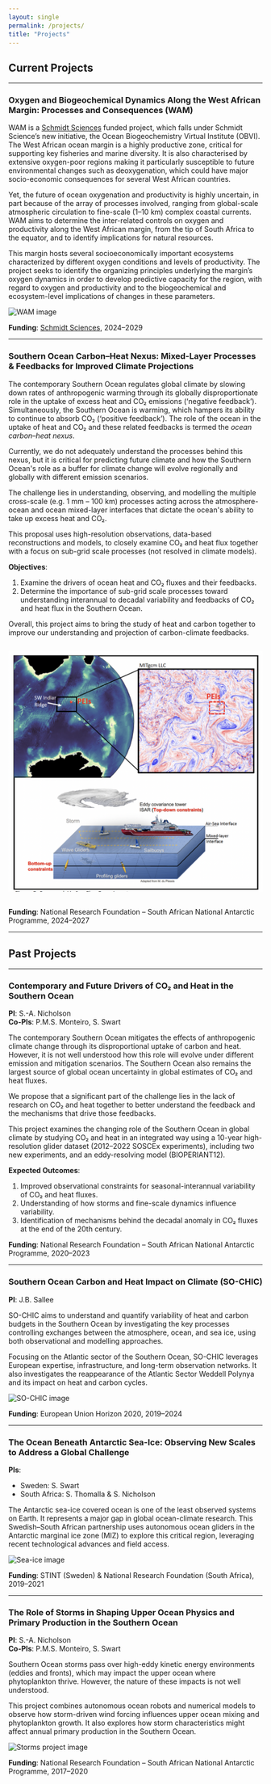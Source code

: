 ```yaml
---
layout: single
permalink: /projects/
title: "Projects"
---
```


## Current Projects

---

### **Oxygen and Biogeochemical Dynamics Along the West African Margin: Processes and Consequences (WAM)**

WAM is a [Schmidt Sciences](https://www.schmidtsciences.org/) funded project, which falls under Schmidt Science’s new initiative, the Ocean Biogeochemistry Virtual Institute (OBVI). The West African ocean margin is a highly productive zone, critical for supporting key fisheries and marine diversity. It is also characterised by extensive oxygen-poor regions making it particularly susceptible to future environmental changes such as deoxygenation, which could have major socio-economic consequences for several West African countries.

Yet, the future of ocean oxygenation and productivity is highly uncertain, in part because of the array of processes involved, ranging from global-scale atmospheric circulation to fine-scale (1–10 km) complex coastal currents. WAM aims to determine the inter-related controls on oxygen and productivity along the West African margin, from the tip of South Africa to the equator, and to identify implications for natural resources.

This margin hosts several socioeconomically important ecosystems characterized by different oxygen conditions and levels of productivity. The project seeks to identify the organizing principles underlying the margin’s oxygen dynamics in order to develop predictive capacity for the region, with regard to oxygen and productivity and to the biogeochemical and ecosystem-level implications of changes in these parameters.

![WAM image](https://github.com/user-attachments/assets/ba6530e9-b7cb-4d24-bbda-1d5db4a11d11)

**Funding**: [Schmidt Sciences](https://www.schmidtsciences.org/), 2024–2029

---

### **Southern Ocean Carbon–Heat Nexus: Mixed-Layer Processes & Feedbacks for Improved Climate Projections**

The contemporary Southern Ocean regulates global climate by slowing down rates of anthropogenic warming through its globally disproportionate role in the uptake of excess heat and CO₂ emissions (‘negative feedback’). Simultaneously, the Southern Ocean is warming, which hampers its ability to continue to absorb CO₂ (‘positive feedback’). The role of the ocean in the uptake of heat and CO₂ and these related feedbacks is termed the *ocean carbon–heat nexus*.

Currently, we do not adequately understand the processes behind this nexus, but it is critical for predicting future climate and how the Southern Ocean's role as a buffer for climate change will evolve regionally and globally with different emission scenarios.

The challenge lies in understanding, observing, and modelling the multiple cross-scale (e.g. 1 mm – 100 km) processes acting across the atmosphere-ocean and ocean mixed-layer interfaces that dictate the ocean's ability to take up excess heat and CO₂.

This proposal uses high-resolution observations, data-based reconstructions and models, to closely examine CO₂ and heat flux together with a focus on sub-grid scale processes (not resolved in climate models).

**Objectives**:
1. Examine the drivers of ocean heat and CO₂ fluxes and their feedbacks.
2. Determine the importance of sub-grid scale processes toward understanding interannual to decadal variability and feedbacks of CO₂ and heat flux in the Southern Ocean.

Overall, this project aims to bring the study of heat and carbon together to improve our understanding and projection of carbon-climate feedbacks.

<img src="images/Screenshot 2025-05-17 at 13.02.42.png" alt="CSIR-ML6 CO2 fluxes" style="max-width:100%; margin: 1em 0;">

**Funding**: National Research Foundation – South African National Antarctic Programme, 2024–2027

---

## Past Projects

---

### **Contemporary and Future Drivers of CO₂ and Heat in the Southern Ocean**  
**PI**: S.-A. Nicholson  
**Co-PIs**: P.M.S. Monteiro, S. Swart

The contemporary Southern Ocean mitigates the effects of anthropogenic climate change through its disproportional uptake of carbon and heat. However, it is not well understood how this role will evolve under different emission and mitigation scenarios. The Southern Ocean also remains the largest source of global ocean uncertainty in global estimates of CO₂ and heat fluxes.

We propose that a significant part of the challenge lies in the lack of research on CO₂ and heat together to better understand the feedback and the mechanisms that drive those feedbacks.

This project examines the changing role of the Southern Ocean in global climate by studying CO₂ and heat in an integrated way using a 10-year high-resolution glider dataset (2012–2022 SOSCEx experiments), including two new experiments, and an eddy-resolving model (BIOPERIANT12).

**Expected Outcomes**:
1. Improved observational constraints for seasonal-interannual variability of CO₂ and heat fluxes.
2. Understanding of how storms and fine-scale dynamics influence variability.
3. Identification of mechanisms behind the decadal anomaly in CO₂ fluxes at the end of the 20th century.

**Funding**: National Research Foundation – South African National Antarctic Programme, 2020–2023

---

### **Southern Ocean Carbon and Heat Impact on Climate (SO-CHIC)**  
**PI**: J.B. Sallee

SO-CHIC aims to understand and quantify variability of heat and carbon budgets in the Southern Ocean by investigating the key processes controlling exchanges between the atmosphere, ocean, and sea ice, using both observational and modelling approaches.

Focusing on the Atlantic sector of the Southern Ocean, SO-CHIC leverages European expertise, infrastructure, and long-term observation networks. It also investigates the reappearance of the Atlantic Sector Weddell Polynya and its impact on heat and carbon cycles.

![SO-CHIC image](https://github.com/user-attachments/assets/9315dea1-b3a5-4f9f-a4b9-83c0d517fc1a)

**Funding**: European Union Horizon 2020, 2019–2024

---

### **The Ocean Beneath Antarctic Sea-Ice: Observing New Scales to Address a Global Challenge**  
**PIs**:  
- Sweden: S. Swart  
- South Africa: S. Thomalla & S. Nicholson

The Antarctic sea-ice covered ocean is one of the least observed systems on Earth. It represents a major gap in global ocean-climate research. This Swedish–South African partnership uses autonomous ocean gliders in the Antarctic marginal ice zone (MIZ) to explore this critical region, leveraging recent technological advances and field access.

![Sea-ice image](https://github.com/user-attachments/assets/c73e434d-93c7-49e4-bef0-07cdca010739)

**Funding**: STINT (Sweden) & National Research Foundation (South Africa), 2019–2021

---

### **The Role of Storms in Shaping Upper Ocean Physics and Primary Production in the Southern Ocean**  
**PI**: S.-A. Nicholson  
**Co-PIs**: P.M.S. Monteiro, S. Swart

Southern Ocean storms pass over high-eddy kinetic energy environments (eddies and fronts), which may impact the upper ocean where phytoplankton thrive. However, the nature of these impacts is not well understood.

This project combines autonomous ocean robots and numerical models to observe how storm-driven wind forcing influences upper ocean mixing and phytoplankton growth. It also explores how storm characteristics might affect annual primary production in the Southern Ocean.

![Storms project image](https://github.com/user-attachments/assets/7fdb0b4c-10bc-4ff9-bf61-7a4f1a9e78f1)

**Funding**: National Research Foundation – South African National Antarctic Programme, 2017–2020
